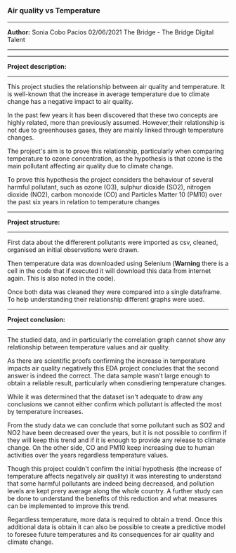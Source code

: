 ### **Air quality vs Temperature**

---------

**Author:**
Sonia Cobo Pacios
02/06/2021
The Bridge - The Bridge Digital Talent

---------



---------

**Project description:**

---------

This project studies the relationship between air quality and temperature. It is well-known that the increase in average temperature due to climate change has a negative impact to air quality.

In the past few years it has been discovered that these two concepts are highly related, more than previously assumed. However,their relationship is not due to greenhouses gases, they are mainly linked through temperature changes.

The project's aim is to prove this relationship, particularly when comparing temperature to ozone concentration, as the hypothesis is that ozone is the main pollutant affecting air quality due to climate change.

To prove this hypothesis the project considers the behaviour of several harmful pollutant, such as ozone (O3), sulphur dioxide (SO2), nitrogen dioxide (NO2), carbon monoxide (CO) and Particles Matter 10 (PM10) over the past six years in relation to temperature changes


---------

**Project structure:**

---------

First data about the differerent pollutants were imported as csv, cleaned, organised an initial observations were drawn.

Then temperature data was downloaded using Selenium (**Warning** there is a cell in the code that if executed it will download this data from internet again. This is also noted in the code).

Once both data was cleaned they were compared into a single dataframe. To help understanding their relationship different graphs were used. 

---------

**Project conclusion:**

---------

The studied data, and in particularly the correlation graph cannot show any relationship between temperature values and air quality.

As there are scientific proofs confirming the increase in temperature impacts air quality negatively this EDA project concludes that the second answer is indeed the correct. The data sample wasn't large enough to obtain a reliable result, particularly when consdiering temperature changes.

While it was determined that the dataset isn't adequate to draw any conclusions we cannot either confirm which pollutant is affected the most by temperature increases.

From the study data we can conclude that some pollutant such as SO2 and NO2 have been decreased over the years, but it is not possible to confirm if they will keep this trend and if it is enough to provide any release to climate change. On the other side, CO and PM10 keep increasing due to human activities over the years regardless temperature values.

Though this project couldn't confirm the initial hypothesis (the increase of temperature affects negatively air quality) it was interesting to understand that some harmful pollutants are indeed being decreased, and pollution levels are kept prery average along the whole country. A further study can be done to understand the benefits of this reduction and what measures can be implemented to improve this trend.

Regardless temperature, more data is required to obtain a trend. Once this additional data is obtain it can also be possible to create a predictive model to foresee future temperatures and its consequences for air quality and climate change.
